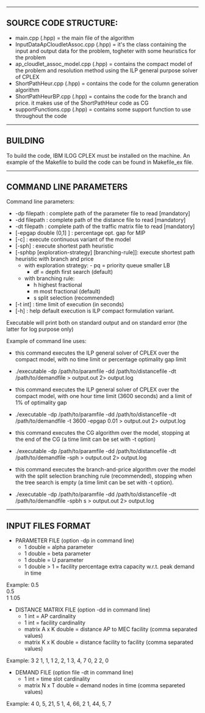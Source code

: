 
------------
SOURCE CODE STRUCTURE:
------------

- main.cpp (.hpp) = the main file of the algorithm
- InputDataApCloudletAssoc.cpp (.hpp) = it's the class containing the input and output data for the problem, togheter with some heuristics for the problem
- ap_cloudlet_assoc_model.cpp (.hpp) = contains the compact model of the problem and resolution method using the ILP general purpose solver of CPLEX
- ShortPathHeur.cpp (.hpp) = contains the code for the column generation algorithm
- ShortPathHeurBP.cpp (.hpp) = contains the code for the branch and price. it makes use of the ShortPathHeur code as CG
- supportFunctions.cpp (.hpp) = contains some support function to use throughout the code

------------
BUILDING
------------

To build the code, IBM ILOG CPLEX must be installed on the machine.
An example of the Makefile to build the code can be found in Makefile_ex file.

------------
COMMAND LINE PARAMETERS
------------

Command line parameters: 
* -dp filepath :	 complete path of the parameter file to read [mandatory]
* -dd filepath :	 complete path of the distance file to read [mandatory]
* -dt filepath :	 complete path of the traffic matrix file to read [mandatory]
* [-epgap double (0,1] ] : 	 percentage opt. gap for MIP
* [-c] : 	 execute continuous variant of the model
* [-sph] : 	 execute shortest path heuristic
* [-sphbp [exploration-strategy] [branching-rule]]: 	 execute shortest path heuristic with branch and price 
 	 - with exploration strategy: 
 	  -	pq = priority queue smaller LB 
 		 - df = depth first search (default) 
 	 - with branching rule: 
 		 - h highest fractional 
 		 - m most fractional (default) 
 		 - s split selection (recommended)
* [-t int] : time limit of execution (in seconds)
* [-h] : 	 help
 default execution is ILP compact formulation variant.

Executable will print both on standard output and on standard error (the latter for log purpose only)

 Example of command line uses:
* this command executes the ILP general solver of CPLEX over the compact model, with no time limit or percentage optimality gap limit
 - ./executable -dp /path/to/paramfile -dd /path/to/distancefile -dt /path/to/demandfile > output.out 2> output.log   
* this command executes the ILP general solver of CPLEX over the compact model, with one hour time limit (3600 seconds) and a limit of 1% of optimality gap
 - ./executable -dp /path/to/paramfile -dd /path/to/distancefile -dt /path/to/demandfile -t 3600 -epgap 0.01 > output.out 2> output.log  
* this command executes the CG algorithm over the model, stopping at the end of the CG (a time limit can be set with -t option)
 - ./executable -dp /path/to/paramfile -dd /path/to/distancefile -dt /path/to/demandfile -sph > output.out 2> output.log
* this command executes the branch-and-price algorithm over the model with the split selection branching rule (recommended), stopping when the tree search is empty (a time limit can be set with -t option). 
 - ./executable -dp /path/to/paramfile -dd /path/to/distancefile -dt /path/to/demandfile -spbh s > output.out 2> output.log

------------
INPUT FILES FORMAT
------------
* PARAMETER FILE (option -dp in command line)
     - 1 double = alpha parameter
     - 1 double = beta parameter
     - 1 double = U parameter
     - 1 double > 1 = facility percentage extra capacity w.r.t. peak demand in time
    
Example:
0.5   
0.5   
1
1.05
     
* DISTANCE MATRIX FILE (option -dd in command line)
     - 1 int = AP cardinality
     - 1 int = facility cardinality
     - matrix A x K double = distance AP to MEC facility (comma separated values)
     - matrix K x K double = distance facility to facility (comma separated values)

Example:
3
2
1, 1, 1
2, 2, 1
3, 4, 7
0, 2 
2, 0

* DEMAND FILE (option file -dt in command line)
     - 1 int = time slot cardinality
     - matrix N x T double = demand nodes in time (comma separeted values)

Example:
4
0, 5, 21, 5
1, 4, 66, 2
1, 44, 5, 7

